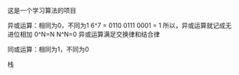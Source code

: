 这是一个学习算法的项目


异或运算：相同为0，不同为1
    6^7 = 
    0110 
    0111
    0001 = 1
所以，异或运算就记成无进位相加
    0^N=N
    N^N=0
异或运算满足交换律和结合律


同或运算：相同为1，不同为0


栈 
